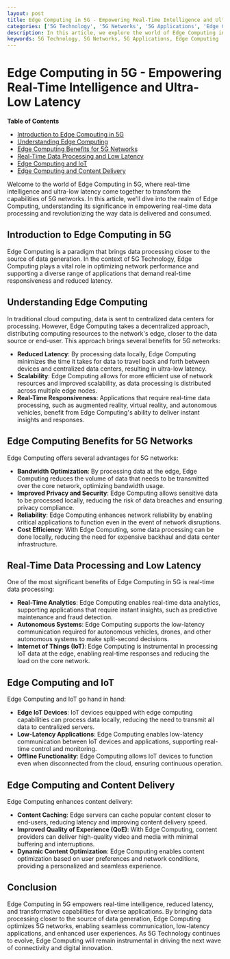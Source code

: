 ```yaml
---
layout: post
title: Edge Computing in 5G - Empowering Real-Time Intelligence and Ultra-Low Latency
categories: ['5G Technology', '5G Networks', '5G Applications', 'Edge Computing']
description: In this article, we explore the world of Edge Computing in 5G, understanding its significance in empowering real-time intelligence, reducing latency, and revolutionizing the way data is processed and delivered.
keywords: 5G Technology, 5G Networks, 5G Applications, Edge Computing
---
```

# Edge Computing in 5G - Empowering Real-Time Intelligence and Ultra-Low Latency

**Table of Contents**

- [Introduction to Edge Computing in 5G](#introduction-to-edge-computing-in-5g)
- [Understanding Edge Computing](#understanding-edge-computing)
- [Edge Computing Benefits for 5G Networks](#edge-computing-benefits-for-5g-networks)
- [Real-Time Data Processing and Low Latency](#real-time-data-processing-and-low-latency)
- [Edge Computing and IoT](#edge-computing-and-iot)
- [Edge Computing and Content Delivery](#edge-computing-and-content-delivery)

Welcome to the world of Edge Computing in 5G, where real-time intelligence and ultra-low latency come together to transform the capabilities of 5G networks. In this article, we'll dive into the realm of Edge Computing, understanding its significance in empowering real-time data processing and revolutionizing the way data is delivered and consumed.

## Introduction to Edge Computing in 5G

Edge Computing is a paradigm that brings data processing closer to the source of data generation. In the context of 5G Technology, Edge Computing plays a vital role in optimizing network performance and supporting a diverse range of applications that demand real-time responsiveness and reduced latency.

## Understanding Edge Computing

In traditional cloud computing, data is sent to centralized data centers for processing. However, Edge Computing takes a decentralized approach, distributing computing resources to the network's edge, closer to the data source or end-user. This approach brings several benefits for 5G networks:

- **Reduced Latency**: By processing data locally, Edge Computing minimizes the time it takes for data to travel back and forth between devices and centralized data centers, resulting in ultra-low latency.
- **Scalability**: Edge Computing allows for more efficient use of network resources and improved scalability, as data processing is distributed across multiple edge nodes.
- **Real-Time Responsiveness**: Applications that require real-time data processing, such as augmented reality, virtual reality, and autonomous vehicles, benefit from Edge Computing's ability to deliver instant insights and responses.

## Edge Computing Benefits for 5G Networks

Edge Computing offers several advantages for 5G networks:

- **Bandwidth Optimization**: By processing data at the edge, Edge Computing reduces the volume of data that needs to be transmitted over the core network, optimizing bandwidth usage.
- **Improved Privacy and Security**: Edge Computing allows sensitive data to be processed locally, reducing the risk of data breaches and ensuring privacy compliance.
- **Reliability**: Edge Computing enhances network reliability by enabling critical applications to function even in the event of network disruptions.
- **Cost Efficiency**: With Edge Computing, some data processing can be done locally, reducing the need for expensive backhaul and data center infrastructure.

## Real-Time Data Processing and Low Latency

One of the most significant benefits of Edge Computing in 5G is real-time data processing:

- **Real-Time Analytics**: Edge Computing enables real-time data analytics, supporting applications that require instant insights, such as predictive maintenance and fraud detection.
- **Autonomous Systems**: Edge Computing supports the low-latency communication required for autonomous vehicles, drones, and other autonomous systems to make split-second decisions.
- **Internet of Things (IoT)**: Edge Computing is instrumental in processing IoT data at the edge, enabling real-time responses and reducing the load on the core network.

## Edge Computing and IoT

Edge Computing and IoT go hand in hand:

- **Edge IoT Devices**: IoT devices equipped with edge computing capabilities can process data locally, reducing the need to transmit all data to centralized servers.
- **Low-Latency Applications**: Edge Computing enables low-latency communication between IoT devices and applications, supporting real-time control and monitoring.
- **Offline Functionality**: Edge Computing allows IoT devices to function even when disconnected from the cloud, ensuring continuous operation.

## Edge Computing and Content Delivery

Edge Computing enhances content delivery:

- **Content Caching**: Edge servers can cache popular content closer to end-users, reducing latency and improving content delivery speed.
- **Improved Quality of Experience (QoE)**: With Edge Computing, content providers can deliver high-quality video and media with minimal buffering and interruptions.
- **Dynamic Content Optimization**: Edge Computing enables content optimization based on user preferences and network conditions, providing a personalized and seamless experience.

## Conclusion

Edge Computing in 5G empowers real-time intelligence, reduced latency, and transformative capabilities for diverse applications. By bringing data processing closer to the source of data generation, Edge Computing optimizes 5G networks, enabling seamless communication, low-latency applications, and enhanced user experiences. As 5G Technology continues to evolve, Edge Computing will remain instrumental in driving the next wave of connectivity and digital innovation.
